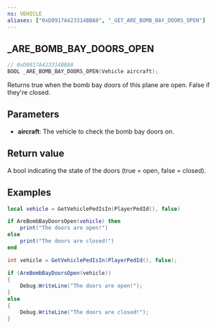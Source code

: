 ```yaml
---
ns: VEHICLE
aliases: ["0xD0917A423314BBA8", "_GET_ARE_BOMB_BAY_DOORS_OPEN"]
---
```

## _ARE_BOMB_BAY_DOORS_OPEN

```c
// 0xD0917A423314BBA8
BOOL _ARE_BOMB_BAY_DOORS_OPEN(Vehicle aircraft);
```

Returns true when the bomb bay doors of this plane are open. False if they're closed.

## Parameters
* **aircraft**: The vehicle to check the bomb bay doors on.

## Return value
A bool indicating the state of the doors (true = open, false = closed).

## Examples
```lua
local vehicle = GetVehiclePedIsIn(PlayerPedId(), false)

if AreBombBayDoorsOpen(vehicle) then
    print("The doors are open!")
else
    print("The doors are closed!")
end

```

```cs
int vehicle = GetVehiclePedIsIn(PlayerPedId(), false);

if (AreBombBayDoorsOpen(vehicle))
{
    Debug.WriteLine("The doors are open!");
}
else
{
    Debug.WriteLine("The doors are closed!");
}
```
